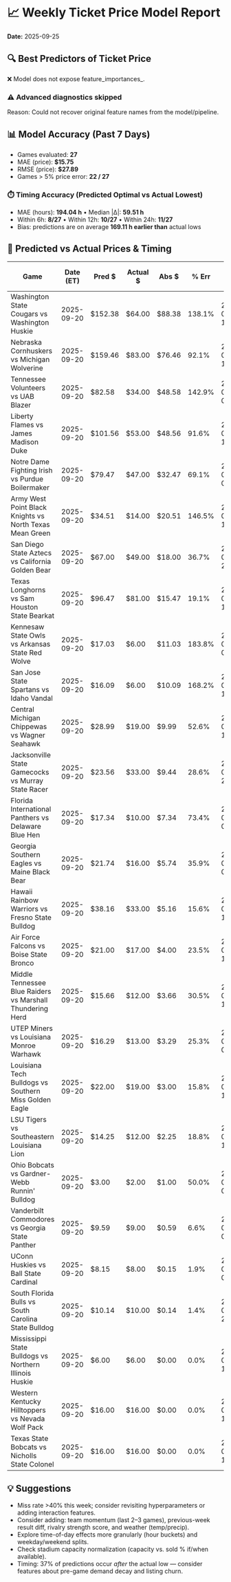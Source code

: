 # 📈 Weekly Ticket Price Model Report
**Date:** 2025-09-25

## 🔍 Best Predictors of Ticket Price

❌ Model does not expose feature_importances_.

### ⚠️ Advanced diagnostics skipped
Reason: Could not recover original feature names from the model/pipeline.

## 📊 Model Accuracy (Past 7 Days)

- Games evaluated: **27**
- MAE (price): **$15.75**
- RMSE (price): **$27.89**
- Games > 5% price error: **22 / 27**

### ⏱️ Timing Accuracy (Predicted Optimal vs Actual Lowest)
- MAE (hours): **194.04 h**  •  Median |Δ|: **59.51 h**
- Within 6h: **8/27**  •  Within 12h: **10/27**  •  Within 24h: **11/27**
- Bias: predictions are on average **169.11 h earlier than** actual lows

## 🎯 Predicted vs Actual Prices & Timing

| Game | Date (ET) | Pred $ | Actual $ | Abs $ | % Err | Pred Opt (ET) | Actual Low (ET) | Abs Δ (h) |
|------|--------------------|--------|----------|-------|-------|----------------------|-------------------------|-----------|
| Washington State Cougars vs Washington Huskie | 2025-09-20 | $152.38 | $64.00 | $88.38 | 138.1% | 2025-09-14 14:00 | 2025-09-19 18:00 | 124.00 |
| Nebraska Cornhuskers vs Michigan Wolverine | 2025-09-20 | $159.46 | $83.00 | $76.46 | 92.1% | 2025-08-31 12:00 | 2025-09-19 18:00 | 462.00 |
| Tennessee Volunteers vs UAB Blazer | 2025-09-20 | $82.58 | $34.00 | $48.58 | 142.9% | 2025-09-20 07:00 | 2025-09-20 06:00 | 1.00 |
| Liberty Flames vs James Madison Duke | 2025-09-20 | $101.56 | $53.00 | $48.56 | 91.6% | 2025-08-27 16:00 | 2025-09-20 12:00 | 572.00 |
| Notre Dame Fighting Irish vs Purdue Boilermaker | 2025-09-20 | $79.47 | $47.00 | $32.47 | 69.1% | 2025-09-20 09:00 | 2025-09-20 12:00 | 3.00 |
| Army West Point Black Knights vs North Texas Mean Green | 2025-09-20 | $34.51 | $14.00 | $20.51 | 146.5% | 2025-09-20 10:00 | 2025-09-20 06:00 | 4.00 |
| San Diego State Aztecs vs California Golden Bear | 2025-09-20 | $67.00 | $49.00 | $18.00 | 36.7% | 2025-08-28 21:00 | 2025-09-18 18:00 | 501.00 |
| Texas Longhorns vs Sam Houston State Bearkat | 2025-09-20 | $96.47 | $81.00 | $15.47 | 19.1% | 2025-08-30 19:00 | 2025-09-18 00:00 | 437.00 |
| Kennesaw State Owls vs Arkansas State Red Wolve | 2025-09-20 | $17.03 | $6.00 | $11.03 | 183.8% | 2025-09-08 00:00 | 2025-09-19 18:00 | 282.00 |
| San Jose State Spartans vs Idaho Vandal | 2025-09-20 | $16.09 | $6.00 | $10.09 | 168.2% | 2025-09-20 11:00 | 2025-09-19 18:00 | 17.00 |
| Central Michigan Chippewas vs Wagner Seahawk | 2025-09-20 | $28.99 | $19.00 | $9.99 | 52.6% | 2025-08-29 11:00 | 2025-09-20 12:00 | 529.00 |
| Jacksonville State Gamecocks vs Murray State Racer | 2025-09-20 | $23.56 | $33.00 | $9.44 | 28.6% | 2025-09-15 23:00 | 2025-09-09 18:00 | 149.00 |
| Florida International Panthers vs Delaware Blue Hen | 2025-09-20 | $17.34 | $10.00 | $7.34 | 73.4% | 2025-08-22 03:00 | 2025-09-20 12:00 | 705.00 |
| Georgia Southern Eagles vs Maine Black Bear | 2025-09-20 | $21.74 | $16.00 | $5.74 | 35.9% | 2025-08-22 03:00 | 2025-09-20 18:00 | 711.00 |
| Hawaii Rainbow Warriors vs Fresno State Bulldog | 2025-09-20 | $38.16 | $33.00 | $5.16 | 15.6% | 2025-09-20 17:00 | 2025-09-15 16:30 | 120.49 |
| Air Force Falcons vs Boise State Bronco | 2025-09-20 | $21.00 | $17.00 | $4.00 | 23.5% | 2025-09-03 18:00 | 2025-09-17 12:00 | 330.00 |
| Middle Tennessee Blue Raiders vs Marshall Thundering Herd | 2025-09-20 | $15.66 | $12.00 | $3.66 | 30.5% | 2025-09-18 16:00 | 2025-09-19 18:00 | 26.00 |
| UTEP Miners vs Louisiana Monroe Warhawk | 2025-09-20 | $16.29 | $13.00 | $3.29 | 25.3% | 2025-09-12 08:00 | 2025-09-18 18:00 | 154.00 |
| Louisiana Tech Bulldogs vs Southern Miss Golden Eagle | 2025-09-20 | $22.00 | $19.00 | $3.00 | 15.8% | 2025-09-20 15:00 | 2025-09-20 06:00 | 9.00 |
| LSU Tigers vs Southeastern Louisiana Lion | 2025-09-20 | $14.25 | $12.00 | $2.25 | 18.8% | 2025-08-29 14:00 | 2025-08-29 12:00 | 2.00 |
| Ohio Bobcats vs Gardner-Webb Runnin' Bulldog | 2025-09-20 | $3.00 | $2.00 | $1.00 | 50.0% | 2025-09-13 05:00 | 2025-09-15 16:30 | 59.51 |
| Vanderbilt Commodores vs Georgia State Panther | 2025-09-20 | $9.59 | $9.00 | $0.59 | 6.6% | 2025-09-10 00:00 | 2025-09-10 00:00 | 0.00 |
| UConn Huskies vs Ball State Cardinal | 2025-09-20 | $8.15 | $8.00 | $0.15 | 1.9% | 2025-08-29 03:00 | 2025-08-29 00:00 | 3.00 |
| South Florida Bulls vs South Carolina State Bulldog | 2025-09-20 | $10.14 | $10.00 | $0.14 | 1.4% | 2025-08-27 23:00 | 2025-08-28 06:00 | 7.00 |
| Mississippi State Bulldogs vs Northern Illinois Huskie | 2025-09-20 | $6.00 | $6.00 | $0.00 | 0.0% | 2025-09-02 14:00 | 2025-09-01 12:00 | 26.00 |
| Western Kentucky Hilltoppers vs Nevada Wolf Pack | 2025-09-20 | $16.00 | $16.00 | $0.00 | 0.0% | 2025-09-20 17:00 | 2025-09-20 12:00 | 5.00 |
| Texas State Bobcats vs Nicholls State Colonel | 2025-09-20 | $16.00 | $16.00 | $0.00 | 0.0% | 2025-09-07 18:00 | 2025-09-07 18:00 | 0.00 |

## 💡 Suggestions
- Miss rate >40% this week; consider revisiting hyperparameters or adding interaction features.
- Consider adding: team momentum (last 2–3 games), previous-week result diff, rivalry strength score, and weather (temp/precip).
- Explore time-of-day effects more granularly (hour buckets) and weekday/weekend splits.
- Check stadium capacity normalization (capacity vs. sold % if/when available).
- Timing: 37% of predictions occur *after* the actual low — consider features about pre-game demand decay and listing churn.